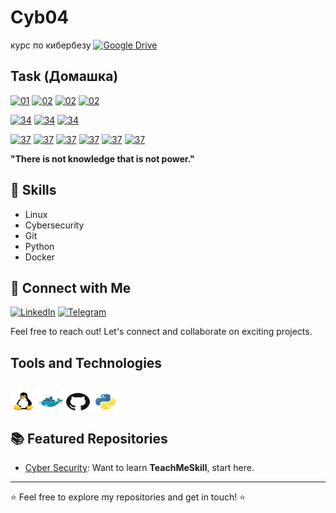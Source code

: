 # Cyb04
курс по кибербезу
[<img src="./assets/googledrive-48x48.png" alt="Google Drive" width="40" height="40">](https://drive.google.com/drive/folders/1YTri6-9lLZ8cWxU_zNSNTqfcFxgQqbhf)

## Task (Домашка)

[<img src="./assets/TMS.png" alt="01" width="40" height="40">](https://drive.google.com/file/d/1tCNvgeWHkHaYhCAMn7mH9LEbrg7Ss7pq/view?usp=sharing)
[<img src="./assets/TMS.png" alt="02" width="40" height="40">](https://drive.google.com/file/d/1J9-7s-kmtgh5weuYmHZSuL1IHpn6cxDn/view?usp=sharing)
[<img src="./assets/TMS.png" alt="02" width="40" height="40">](https://drive.google.com/file/d/1v61oBy0r-H6QWPLZ0rQrXILykKVYPxLE/view?usp=sharing)
[<img src="./assets/TMS.png" alt="02" width="40" height="40">](https://drive.google.com/file/d/1iQDRV39OBgP8Bo3QW29_kezvWKkxelfa/view?usp=sharing)

[<img src="./assets/TMS.png" alt="34" width="40" height="40">](https://drive.google.com/drive/folders/118lDRyvCTq_UM-Rhi5k6kyaEQO9VfiCJ?usp=sharing)
[<img src="./assets/TMS.png" alt="34" width="40" height="40">](https://drive.google.com/file/d/1Lorhw3UjWgwttObklCsEBb7qu7juFuJN/view?usp=sharing)
[<img src="./assets/TMS.png" alt="34" width="40" height="40">](https://drive.google.com/file/d/1N-p8EhAFWvH_BKkL33LPjkNDc4JJunbf/view?usp=sharing)

[<img src="./assets/TMS.png" alt="37" width="40" height="40">](https://drive.google.com/file/d/13LTtg4jyCqjlkmZ3mwww3gS0ZbzyDU4a/view?usp=sharing)
[<img src="./assets/TMS.png" alt="37" width="40" height="40">](https://drive.google.com/file/d/1JywjDJ9YpVOtuu98-pSKZ7rmpt0Pjn1N/view?usp=sharing)
[<img src="./assets/TMS.png" alt="37" width="40" height="40">](https://drive.google.com/file/d/1Ignctyh5HN5bJ5ATBWouH05NxTfN47n3/view?usp=sharing)
[<img src="./assets/TMS.png" alt="37" width="40" height="40">](https://drive.google.com/file/d/1iNbZoL3Ta6cCU3PivkdpvHSCtjRnm3b5/view?usp=sharing)
[<img src="./assets/TMS.png" alt="37" width="40" height="40">](https://drive.google.com/file/d/1HdBb7HzpwzWZB2rtKf2pC3O42dqXxyK3/view?usp=sharing)
[<img src="./assets/TMS.png" alt="37" width="40" height="40">](https://drive.google.com/file/d/167Pgu-o9h1mJzYJ5mU3toqThsw41SI0X/view?usp=sharing)

**"There is not knowledge that is not power."**

## 🚀 Skills
- Linux
- Cybersecurity
- Git
- Python
- Docker

## 🔗 Connect with Me

[<img src="./assets/linkedin-48x48.png" alt="LinkedIn" width="40" height="40">](https://linkedin.com/in/pash0283)
[<img src="./assets/telegram-48x48.png" alt="Telegram" width="40" height="40">](https://telegram.org/p1sh1s)

Feel free to reach out! Let's connect and collaborate on exciting projects.

## Tools and Technologies
<div style="display: inline_block"><br>
  <img align="center" alt="MReis-Linux" height="30" width="40" src="https://raw.githubusercontent.com/devicons/devicon/master/icons/linux/linux-original.svg">
  <img align="center" alt="MReis-Docker" height="30" width="40" src="https://raw.githubusercontent.com/devicons/devicon/master/icons/docker/docker-original.svg">
  <img align="center" alt="MReis-GitHub" height="30" width="40" src="https://raw.githubusercontent.com/devicons/devicon/master/icons/github/github-original.svg">
  <img align="center" alt="MReis-Python" height="30" width="40" src="https://raw.githubusercontent.com/devicons/devicon/master/icons/python/python-original.svg">
</div>

## 📚 Featured Repositories
- [Cyber Security](https://github.com/pash0283/Cyb04): Want to learn **TeachMeSkill**, start here.
---
⭐️ Feel free to explore my repositories and get in touch! ⭐️
